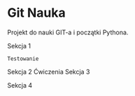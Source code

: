 # Git Nauka
Projekt do nauki GIT-a i początki Pythona.

Sekcja 1

    Testowanie
Sekcja 2
    Ćwiczenia
Sekcja 3

Sekcja 4
